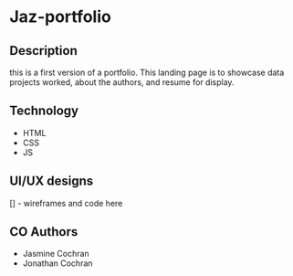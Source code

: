 # Jaz-portfolio
## Description
this is a first version of a portfolio. This landing page is to showcase data projects worked, about the authors, and resume for display.   
## Technology
- HTML
- CSS
- JS
## UI/UX designs 
[] - wireframes and code here
## CO Authors
- Jasmine Cochran 
- Jonathan Cochran 


